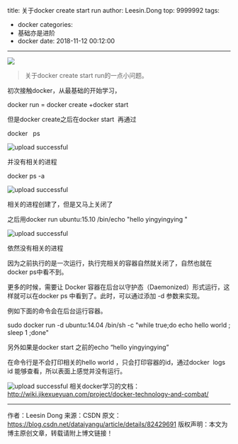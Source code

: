 title: 关于docker create start run
author: Leesin.Dong
top: 9999992
tags:
  - docker
categories:
  - 基础亦是进阶
  - docker
date: 2018-11-12 00:12:00
---
![](/images/15440640487814.jpg)
>关于docker create start run的一点小问题。
<!--more-->

初次接触docker，从最基础的开始学习，

docker run = docker create +docker start

但是docker create之后在docker start  再通过

docker   ps  

![upload successful](/images/my_blog_237.png)


并没有相关的进程

docker ps -a


![upload successful](/images/my_blog_238.png)

相关的进程创建了，但是又马上关闭了

之后用docker run ubuntu:15.10 /bin/echo "hello yingyingying "


![upload successful](/images/my_blog_239.png)

依然没有相关的进程

因为之前执行的是一次运行，执行完相关的容器自然就关闭了，自然也就在docker ps中看不到。

更多的时候，需要让 Docker 容器在后台以守护态（Daemonized）形式运行，这样就可以在docker ps 中看到了。此时，可以通过添加 -d 参数来实现。

例如下面的命令会在后台运行容器。

sudo docker run -d ubuntu:14.04 /bin/sh -c "while true;do echo hello world ; sleep 1 ;done"

另外如果是docker start 之前的echo “hello yingyingying”

在命令行是不会打印相关的hello world ，只会打印容器的id，通过docker  logs id 能够查看，所以表面上感觉并没有运行。



![upload successful](/images/my_blog_240.png)
相关docker学习的文档：http://wiki.jikexueyuan.com/project/docker-technology-and-combat/


--------------------- 
作者：Leesin Dong 
来源：CSDN 
原文：https://blog.csdn.net/dataiyangu/article/details/82429691 
版权声明：本文为博主原创文章，转载请附上博文链接！

